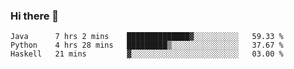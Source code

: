 ### Hi there 👋

<!--START_SECTION:waka-->

```text
Java      7 hrs 2 mins    ██████████████▓░░░░░░░░░░   59.33 %
Python    4 hrs 28 mins   █████████▒░░░░░░░░░░░░░░░   37.67 %
Haskell   21 mins         ▓░░░░░░░░░░░░░░░░░░░░░░░░   03.00 %
```

<!--END_SECTION:waka-->


<!--
**AnkelMauCastillo/AnkelMauCastillo** is a ✨ _special_ ✨ repository because its `README.md` (this file) appears on your GitHub profile.

Here are some ideas to get you started:

- 🔭 I’m currently working on ...
- 🌱 I’m currently learning ...
- 👯 I’m looking to collaborate on ...
- 🤔 I’m looking for help with ...
- 💬 Ask me about ...
- 📫 How to reach me: ...
- 😄 Pronouns: ...
- ⚡ Fun fact: ...
-->
